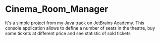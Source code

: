 # Cinema_Room_Manager
It's a simple project from my Java track on JetBrains Academy. This console application allows to define a number of seats in the theatre, buy some tickets at different price and see statistic of sold tickets
